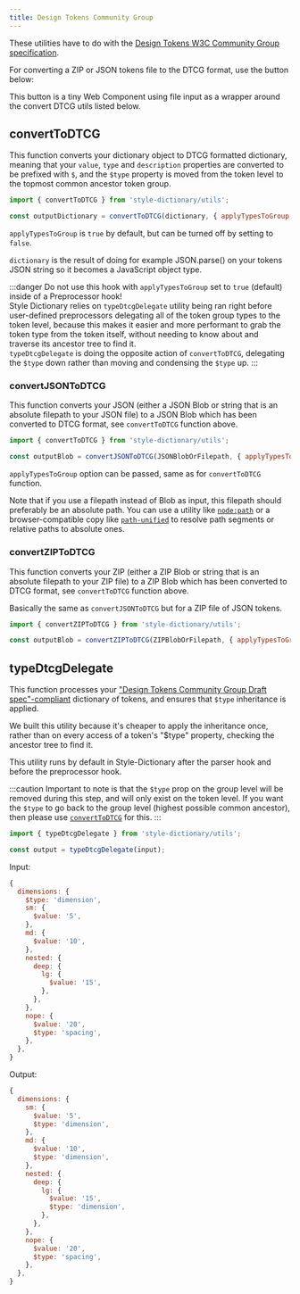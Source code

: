 ```yaml
---
title: Design Tokens Community Group
---
```


These utilities have to do with the [Design Tokens W3C Community Group specification](https://tr.designtokens.org/format/).

For converting a ZIP or JSON tokens file to the DTCG format, use the button below:

<sd-dtcg-convert></sd-dtcg-convert>

This button is a tiny Web Component using file input as a wrapper around the convert DTCG utils listed below.

## convertToDTCG

This function converts your dictionary object to DTCG formatted dictionary, meaning that your `value`, `type` and `description` properties are converted to be prefixed with `$`, and the `$type` property is moved from the token level to the topmost common ancestor token group.

```js
import { convertToDTCG } from 'style-dictionary/utils';

const outputDictionary = convertToDTCG(dictionary, { applyTypesToGroup: false });
```

`applyTypesToGroup` is `true` by default, but can be turned off by setting to `false`.

`dictionary` is the result of doing for example JSON.parse() on your tokens JSON string so it becomes a JavaScript object type.

:::danger
Do not use this hook with `applyTypesToGroup` set to `true` (default) inside of a Preprocessor hook!\
Style Dictionary relies on `typeDtcgDelegate` utility being ran right before user-defined preprocessors delegating all of the token group types to the token level,
because this makes it easier and more performant to grab the token type from the token itself, without needing to know about and traverse its ancestor tree to find it.\
`typeDtcgDelegate` is doing the opposite action of `convertToDTCG`, delegating the `$type` down rather than moving and condensing the `$type` up.
:::

### convertJSONToDTCG

This function converts your JSON (either a JSON Blob or string that is an absolute filepath to your JSON file) to a JSON Blob which has been converted to DTCG format, see `convertToDTCG` function above.

```js
import { convertToDTCG } from 'style-dictionary/utils';

const outputBlob = convertJSONToDTCG(JSONBlobOrFilepath, { applyTypesToGroup: false });
```

`applyTypesToGroup` option can be passed, same as for `convertToDTCG` function.

Note that if you use a filepath instead of Blob as input, this filepath should preferably be an absolute path.
You can use a utility like [`node:path`](https://nodejs.org/api/path.html) or a browser-compatible copy like [`path-unified`](https://www.npmjs.com/package/path-unified)
to resolve path segments or relative paths to absolute ones.

### convertZIPToDTCG

This function converts your ZIP (either a ZIP Blob or string that is an absolute filepath to your ZIP file) to a ZIP Blob which has been converted to DTCG format, see `convertToDTCG` function above.

Basically the same as `convertJSONToDTCG` but for a ZIP file of JSON tokens.

```js
import { convertZIPToDTCG } from 'style-dictionary/utils';

const outputBlob = convertZIPToDTCG(ZIPBlobOrFilepath, { applyTypesToGroup: false });
```

## typeDtcgDelegate

This function processes your ["Design Tokens Community Group Draft spec"-compliant](https://tr.designtokens.org/format/) dictionary of tokens, and ensures that `$type` inheritance is applied.

We built this utility because it's cheaper to apply the inheritance once, rather than on every access of a token's "$type" property, checking the ancestor tree to find it.

This utility runs by default in Style-Dictionary after the parser hook and before the preprocessor hook.

:::caution
Important to note is that the `$type` prop on the group level will be removed during this step, and will only exist on the token level.
If you want the `$type` to go back to the group level (highest possible common ancestor), then please use [`convertToDTCG`](#converttodtcg) for this.
:::

```js
import { typeDtcgDelegate } from 'style-dictionary/utils';

const output = typeDtcgDelegate(input);
```

Input:

```js
{
  dimensions: {
    $type: 'dimension',
    sm: {
      $value: '5',
    },
    md: {
      $value: '10',
    },
    nested: {
      deep: {
        lg: {
          $value: '15',
        },
      },
    },
    nope: {
      $value: '20',
      $type: 'spacing',
    },
  },
}
```

Output:

```js
{
  dimensions: {
    sm: {
      $value: '5',
      $type: 'dimension',
    },
    md: {
      $value: '10',
      $type: 'dimension',
    },
    nested: {
      deep: {
        lg: {
          $value: '15',
          $type: 'dimension',
        },
      },
    },
    nope: {
      $value: '20',
      $type: 'spacing',
    },
  },
}
```
